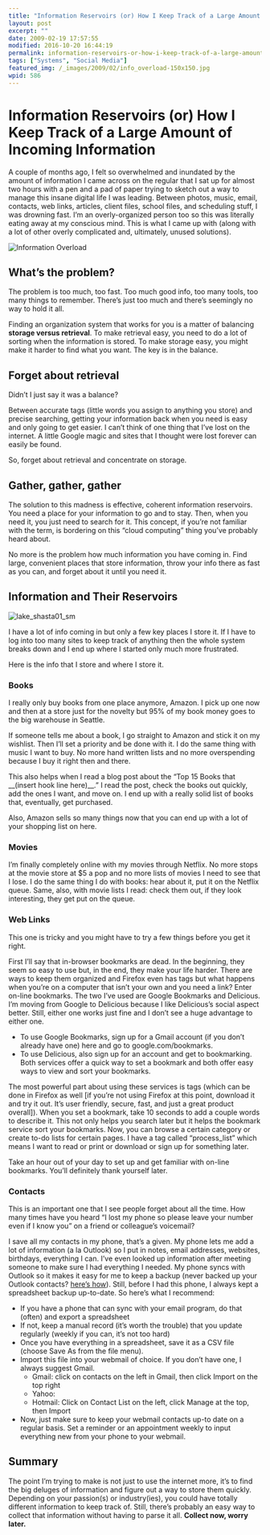 ```yaml
---
title: "Information Reservoirs (or) How I Keep Track of a Large Amount of Incoming Information"
layout: post
excerpt: ""
date: 2009-02-19 17:57:55
modified: 2016-10-20 16:44:19
permalink: information-reservoirs-or-how-i-keep-track-of-a-large-amount-of-incoming-information/index.html
tags: ["Systems", "Social Media"]
featured_img: /_images/2009/02/info_overload-150x150.jpg
wpid: 586
---
```


# Information Reservoirs (or) How I Keep Track of a Large Amount of Incoming Information

A couple of months ago, I felt so overwhelmed and inundated by the amount of information I came across on the regular that I sat up for almost two hours with a pen and a pad of paper trying to sketch out a way to manage this insane digital life I was leading. Between photos, music, email, contacts, web links, articles, client files, school files, and scheduling stuff, I was drowning fast. I’m an overly-organized person too so this was literally eating away at my conscious mind. This is what I came up with (along with a lot of other overly complicated and, ultimately, unused solutions).

![Information Overload](/_images/2009/02/info_overload.jpg "info_overload")

What’s the problem?
-------------------

The problem is too much, too fast. Too much good info, too many tools, too many things to remember. There’s just too much and there’s seemingly no way to hold it all.

Finding an organization system that works for you is a matter of balancing **storage versus retrieval**. To make retrieval easy, you need to do a lot of sorting when the information is stored. To make storage easy, you might make it harder to find what you want. The key is in the balance.

Forget about retrieval
----------------------

Didn’t I just say it was a balance?

Between accurate tags (little words you assign to anything you store) and precise searching, getting your information back when you need is easy and only going to get easier. I can’t think of one thing that I’ve lost on the internet. A little Google magic and sites that I thought were lost forever can easily be found.

So, forget about retrieval and concentrate on storage.

Gather, gather, gather
----------------------

The solution to this madness is effective, coherent information reservoirs. You need a place for your information to go and to stay. Then, when you need it, you just need to search for it. This concept, if you’re not familiar with the term, is bordering on this “cloud computing” thing you’ve probably heard about.

No more is the problem how much information you have coming in. Find large, convenient places that store information, throw your info there as fast as you can, and forget about it until you need it.

Information and Their Reservoirs
--------------------------------

![lake_shasta01_sm](/_images/2009/02/lake_shasta01_sm.jpg "lake_shasta01_sm")

I have a lot of info coming in but only a few key places I store it. If I have to log into too many sites to keep track of anything then the whole system breaks down and I end up where I started only much more frustrated.

Here is the info that I store and where I store it.

### Books

I really only buy books from one place anymore, Amazon. I pick up one now and then at a store just for the novelty but 95% of my book money goes to the big warehouse in Seattle.

If someone tells me about a book, I go straight to Amazon and stick it on my wishlist. Then I’ll set a priority and be done with it. I do the same thing with music I want to buy. No more hand written lists and no more overspending because I buy it right then and there.

This also helps when I read a blog post about the “Top 15 Books that \_\_(insert hook line here)\_\_.” I read the post, check the books out quickly, add the ones I want, and move on. I end up with a really solid list of books that, eventually, get purchased.

Also, Amazon sells so many things now that you can end up with a lot of your shopping list on here.

### Movies

I’m finally completely online with my movies through Netflix. No more stops at the movie store at $5 a pop and no more lists of movies I need to see that I lose. I do the same thing I do with books: hear about it, put it on the Netflix queue. Same, also, with movie lists I read: check them out, if they look interesting, they get put on the queue.

### Web Links

This one is tricky and you might have to try a few things before you get it right.

First I’ll say that in-browser bookmarks are dead. In the beginning, they seem so easy to use but, in the end, they make your life harder. There are ways to keep them organized and Firefox even has tags but what happens when you’re on a computer that isn’t your own and you need a link? Enter on-line bookmarks. The two I’ve used are Google Bookmarks and Delicious. I’m moving from Google to Delicious because I like Delicious’s social aspect better. Still, either one works just fine and I don’t see a huge advantage to either one.

- To use Google Bookmarks, sign up for a Gmail account (if you don’t already have one) here and go to google.com/bookmarks.
- To use Delicious, also sign up for an account and get to bookmarking. Both services offer a quick way to set a bookmark and both offer easy ways to view and sort your bookmarks.

The most powerful part about using these services is tags (which can be done in Firefox as well \[if you’re not using Firefox at this point, download it and try it out. It’s user friendly, secure, fast, and just a great product overall\]). When you set a bookmark, take 10 seconds to add a couple words to describe it. This not only helps you search later but it helps the bookmark service sort your bookmarks. Now, you can browse a certain category or create to-do lists for certain pages. I have a tag called “process\_list” which means I want to read or print or download or sign up for something later.

Take an hour out of your day to set up and get familiar with on-line bookmarks. You’ll definitely thank yourself later.

### Contacts

This is an important one that I see people forget about all the time. How many times have you heard “I lost my phone so please leave your number even if I know you” on a friend or colleague’s voicemail?

I save all my contacts in my phone, that’s a given. My phone lets me add a lot of information (a la Outlook) so I put in notes, email addresses, websites, birthdays, everything I can. I’ve even looked up information after meeting someone to make sure I had everything I needed. My phone syncs with Outlook so it makes it easy for me to keep a backup (never backed up your Outlook contacts? [here’s how](http://www.online-tech-tips.com/ms-office-tips/export-outlook-contacts/)). Still, before I had this phone, I always kept a spreadsheet backup up-to-date. So here’s what I recommend:

- If you have a phone that can sync with your email program, do that (often) and export a spreadsheet
- If not, keep a manual record (it’s worth the trouble) that you update regularly (weekly if you can, it’s not too hard)
- Once you have everything in a spreadsheet, save it as a CSV file (choose Save As from the file menu).
- Import this file into your webmail of choice. If you don’t have one, I always suggest Gmail.
  - Gmail: click on contacts on the left in Gmail, then click Import on the top right
  - Yahoo:
  - Hotmail: Click on Contact List on the left, click Manage at the top, then Import
- Now, just make sure to keep your webmail contacts up-to date on a regular basis. Set a reminder or an appointment weekly to input everything new from your phone to your webmail.

Summary
-------

The point I’m trying to make is not just to use the internet more, it’s to find the big deluges of information and figure out a way to store them quickly. Depending on your passion(s) or industry(ies), you could have totally different information to keep track of. Still, there’s probably an easy way to collect that information without having to parse it all. **Collect now, worry later.**
